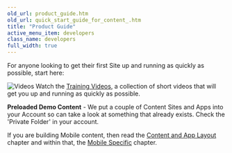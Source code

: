 ```yaml
---
old_url: product_guide.htm
old_url: quick_start_guide_for_content_.htm
title: "Product Guide"
active_menu_item: developers
class_name: developers
full_width: true
---
```



For anyone looking to get their first Site up and running as quickly as possible, start here:

![Videos](/img/docs/videos_p.png) Watch the [Training Videos](/developers/training-videos), a collection of short videos that will get you up and running as quickly as possible.

**Preloaded Demo Content** - We put a couple of Content Sites and Apps into your Account so can take a look at something that already exists. Check the 'Private Folder' in your account.

If you are building Mobile content, then read the [Content and App Layout](/developers/documentation/product-guide/content-and-app-layout/) chapter and within that, the [Mobile Specific](/developers/documentation/product-guide/mobile-apps-sites/) chapter.

